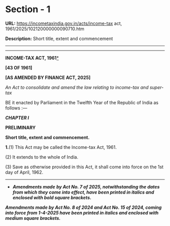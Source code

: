 # Section - 1

**URL:** https://incometaxindia.gov.in/acts/income-tax act, 1961/2025/102120000000090710.htm

**Description:** Short title, extent and commencement

---

****

**INCOME-TAX ACT, 1961**[*](javascript:ShowFootnote\('fn1'\);)

 **[43 OF 1961]**

**[AS AMENDED BY FINANCE ACT, 2025]**

_An Act to consolidate and amend the law relating to income-tax and super-tax_

BE it enacted by Parliament in the Twelfth Year of the Republic of India as follows :—

 _**CHAPTER I**_

**PRELIMINARY**

**Short title, extent and commencement.**

**1.**(1) This Act may be called the Income-tax Act, 1961.

(2) It extends to the whole of India.

(3) Save as otherwise provided in this Act, it shall come into force on the 1st day of April, 1962.

* * *

* **_Amendments made_** _**by Act No. 7 of 2025, notwithstanding the dates from which they come into effect, have been printed in italics and enclosed with bold square brackets.**_

_**Amendments made by Act No. 8 of 2024 and Act No. 15 of 2024, coming into force from 1-4-2025 have been printed in italics and enclosed with medium square brackets.**_